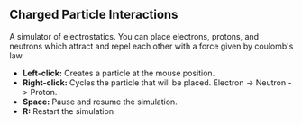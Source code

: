 ## Charged Particle Interactions
A simulator of electrostatics. You can place electrons, protons, and neutrons which attract and repel each other with a force given by coulomb's law.

- **Left-click:** Creates a particle at the mouse position.
- **Right-click:** Cycles the particle that will be placed. Electron -> Neutron -> Proton.
- **Space:** Pause and resume the simulation.
- **R:** Restart the simulation
